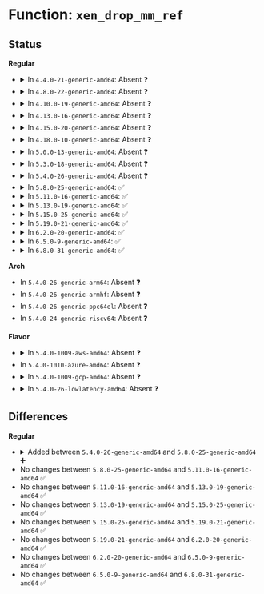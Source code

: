 # Function: <code>xen_drop_mm_ref</code>

## Status
<b>Regular</b>
<ul>
<li>
<details>
<summary>In <code>4.4.0-21-generic-amd64</code>: Absent ❓</summary>

```json
{
  "name": "xen_drop_mm_ref",
  "collision_type": "Unique Static",
  "inline_type": "Full",
  "funcs": [
    {
      "addr": 18446744071578978089,
      "name": "xen_drop_mm_ref",
      "external": false,
      "loc": "arch/x86/xen/mmu.c:1020",
      "file": "arch/x86/xen/mmu.c",
      "inline": "not declared, inlined",
      "caller_inline": [
        "arch/x86/xen/mmu.c:xen_exit_mmap"
      ],
      "caller_func": []
    }
  ],
  "symbols": []
}
```
</details>
</li>
<li>
<details>
<summary>In <code>4.8.0-22-generic-amd64</code>: Absent ❓</summary>

```json
{
  "name": "xen_drop_mm_ref",
  "collision_type": "Unique Static",
  "inline_type": "Full",
  "funcs": [
    {
      "addr": 18446744071578978071,
      "name": "xen_drop_mm_ref",
      "external": false,
      "loc": "arch/x86/xen/mmu.c:1021",
      "file": "arch/x86/xen/mmu.c",
      "inline": "not declared, inlined",
      "caller_inline": [
        "arch/x86/xen/mmu.c:xen_exit_mmap"
      ],
      "caller_func": []
    }
  ],
  "symbols": []
}
```
</details>
</li>
<li>
<details>
<summary>In <code>4.10.0-19-generic-amd64</code>: Absent ❓</summary>

```json
{
  "name": "xen_drop_mm_ref",
  "collision_type": "Unique Static",
  "inline_type": "Full",
  "funcs": [
    {
      "addr": 18446744071578979769,
      "name": "xen_drop_mm_ref",
      "external": false,
      "loc": "arch/x86/xen/mmu.c:1021",
      "file": "arch/x86/xen/mmu.c",
      "inline": "not declared, inlined",
      "caller_inline": [
        "arch/x86/xen/mmu.c:xen_exit_mmap"
      ],
      "caller_func": []
    }
  ],
  "symbols": []
}
```
</details>
</li>
<li>
<details>
<summary>In <code>4.13.0-16-generic-amd64</code>: Absent ❓</summary>

```json
{
  "name": "xen_drop_mm_ref",
  "collision_type": "Unique Static",
  "inline_type": "Full",
  "funcs": [
    {
      "addr": 18446744071578984153,
      "name": "xen_drop_mm_ref",
      "external": false,
      "loc": "arch/x86/xen/mmu_pv.c:998",
      "file": "arch/x86/xen/mmu_pv.c",
      "inline": "not declared, inlined",
      "caller_inline": [
        "arch/x86/xen/mmu_pv.c:xen_exit_mmap"
      ],
      "caller_func": []
    }
  ],
  "symbols": []
}
```
</details>
</li>
<li>
<details>
<summary>In <code>4.15.0-20-generic-amd64</code>: Absent ❓</summary>

```json
{
  "name": "xen_drop_mm_ref",
  "collision_type": "Unique Static",
  "inline_type": "Full",
  "funcs": [
    {
      "addr": 18446744071578986969,
      "name": "xen_drop_mm_ref",
      "external": false,
      "loc": "arch/x86/xen/mmu_pv.c:972",
      "file": "arch/x86/xen/mmu_pv.c",
      "inline": "not declared, inlined",
      "caller_inline": [
        "arch/x86/xen/mmu_pv.c:xen_exit_mmap"
      ],
      "caller_func": []
    }
  ],
  "symbols": []
}
```
</details>
</li>
<li>
<details>
<summary>In <code>4.18.0-10-generic-amd64</code>: Absent ❓</summary>

```json
{
  "name": "xen_drop_mm_ref",
  "collision_type": "Unique Static",
  "inline_type": "Full",
  "funcs": [
    {
      "addr": 18446744071578989305,
      "name": "xen_drop_mm_ref",
      "external": false,
      "loc": "arch/x86/xen/mmu_pv.c:1001",
      "file": "arch/x86/xen/mmu_pv.c",
      "inline": "not declared, inlined",
      "caller_inline": [
        "arch/x86/xen/mmu_pv.c:xen_exit_mmap"
      ],
      "caller_func": []
    }
  ],
  "symbols": []
}
```
</details>
</li>
<li>
<details>
<summary>In <code>5.0.0-13-generic-amd64</code>: Absent ❓</summary>

```json
{
  "name": "xen_drop_mm_ref",
  "collision_type": "Unique Static",
  "inline_type": "Full",
  "funcs": [
    {
      "addr": 18446744071578987936,
      "name": "xen_drop_mm_ref",
      "external": false,
      "loc": "arch/x86/xen/mmu_pv.c:1011",
      "file": "arch/x86/xen/mmu_pv.c",
      "inline": "not declared, inlined",
      "caller_inline": [
        "arch/x86/xen/mmu_pv.c:xen_exit_mmap"
      ],
      "caller_func": []
    }
  ],
  "symbols": []
}
```
</details>
</li>
<li>
<details>
<summary>In <code>5.3.0-18-generic-amd64</code>: Absent ❓</summary>

```json
{
  "name": "xen_drop_mm_ref",
  "collision_type": "Unique Static",
  "inline_type": "Full",
  "funcs": [
    {
      "addr": 18446744071578997865,
      "name": "xen_drop_mm_ref",
      "external": false,
      "loc": "arch/x86/xen/mmu_pv.c:1011",
      "file": "arch/x86/xen/mmu_pv.c",
      "inline": "not declared, inlined",
      "caller_inline": [
        "arch/x86/xen/mmu_pv.c:xen_exit_mmap"
      ],
      "caller_func": []
    }
  ],
  "symbols": []
}
```
</details>
</li>
<li>
<details>
<summary>In <code>5.4.0-26-generic-amd64</code>: Absent ❓</summary>

```json
{
  "name": "xen_drop_mm_ref",
  "collision_type": "Unique Static",
  "inline_type": "Full",
  "funcs": [
    {
      "addr": 18446744071578999369,
      "name": "xen_drop_mm_ref",
      "external": false,
      "loc": "arch/x86/xen/mmu_pv.c:1011",
      "file": "arch/x86/xen/mmu_pv.c",
      "inline": "not declared, inlined",
      "caller_inline": [
        "arch/x86/xen/mmu_pv.c:xen_exit_mmap"
      ],
      "caller_func": []
    }
  ],
  "symbols": []
}
```
</details>
</li>
<li>
<details>
<summary>In <code>5.8.0-25-generic-amd64</code>: ✅</summary>

```c
void xen_drop_mm_ref(struct mm_struct * mm)
```

```json
{
  "name": "xen_drop_mm_ref",
  "collision_type": "Unique Static",
  "inline_type": "No",
  "funcs": [
    {
      "addr": 18446744071579000320,
      "name": "xen_drop_mm_ref",
      "external": false,
      "loc": "arch/x86/xen/mmu_pv.c:1011",
      "file": "arch/x86/xen/mmu_pv.c",
      "inline": "seen, unknown",
      "caller_inline": [],
      "caller_func": [
        "arch/x86/xen/mmu_pv.c:xen_exit_mmap"
      ]
    }
  ],
  "symbols": [
    {
      "addr": 18446744071579000320,
      "name": "xen_drop_mm_ref",
      "section": ".text",
      "bind": "STB_LOCAL",
      "size": 373
    }
  ]
}
```
</details>
</li>
<li>
<details>
<summary>In <code>5.11.0-16-generic-amd64</code>: ✅</summary>

```c
void xen_drop_mm_ref(struct mm_struct * mm)
```

```json
{
  "name": "xen_drop_mm_ref",
  "collision_type": "Unique Static",
  "inline_type": "No",
  "funcs": [
    {
      "addr": 18446744071579002432,
      "name": "xen_drop_mm_ref",
      "external": false,
      "loc": "arch/x86/xen/mmu_pv.c:916",
      "file": "arch/x86/xen/mmu_pv.c",
      "inline": "seen, unknown",
      "caller_inline": [],
      "caller_func": [
        "arch/x86/xen/mmu_pv.c:xen_exit_mmap"
      ]
    }
  ],
  "symbols": [
    {
      "addr": 18446744071579002432,
      "name": "xen_drop_mm_ref",
      "section": ".text",
      "bind": "STB_LOCAL",
      "size": 373
    }
  ]
}
```
</details>
</li>
<li>
<details>
<summary>In <code>5.13.0-19-generic-amd64</code>: ✅</summary>

```c
void xen_drop_mm_ref(struct mm_struct * mm)
```

```json
{
  "name": "xen_drop_mm_ref",
  "collision_type": "Unique Static",
  "inline_type": "No",
  "funcs": [
    {
      "addr": 18446744071579009728,
      "name": "xen_drop_mm_ref",
      "external": false,
      "loc": "arch/x86/xen/mmu_pv.c:916",
      "file": "arch/x86/xen/mmu_pv.c",
      "inline": "seen, unknown",
      "caller_inline": [],
      "caller_func": [
        "arch/x86/xen/mmu_pv.c:xen_exit_mmap"
      ]
    }
  ],
  "symbols": [
    {
      "addr": 18446744071579009728,
      "name": "xen_drop_mm_ref",
      "section": ".text",
      "bind": "STB_LOCAL",
      "size": 373
    }
  ]
}
```
</details>
</li>
<li>
<details>
<summary>In <code>5.15.0-25-generic-amd64</code>: ✅</summary>

```c
void xen_drop_mm_ref(struct mm_struct * mm)
```

```json
{
  "name": "xen_drop_mm_ref",
  "collision_type": "Unique Static",
  "inline_type": "No",
  "funcs": [
    {
      "addr": 18446744071579027744,
      "name": "xen_drop_mm_ref",
      "external": false,
      "loc": "arch/x86/xen/mmu_pv.c:916",
      "file": "arch/x86/xen/mmu_pv.c",
      "inline": "seen, unknown",
      "caller_inline": [],
      "caller_func": [
        "arch/x86/xen/mmu_pv.c:xen_exit_mmap"
      ]
    }
  ],
  "symbols": [
    {
      "addr": 18446744071579027744,
      "name": "xen_drop_mm_ref",
      "section": ".text",
      "bind": "STB_LOCAL",
      "size": 451
    }
  ]
}
```
</details>
</li>
<li>
<details>
<summary>In <code>5.19.0-21-generic-amd64</code>: ✅</summary>

```c
void xen_drop_mm_ref(struct mm_struct * mm)
```

```json
{
  "name": "xen_drop_mm_ref",
  "collision_type": "Unique Static",
  "inline_type": "No",
  "funcs": [
    {
      "addr": 18446744071579047616,
      "name": "xen_drop_mm_ref",
      "external": false,
      "loc": "arch/x86/xen/mmu_pv.c:922",
      "file": "arch/x86/xen/mmu_pv.c",
      "inline": "seen, unknown",
      "caller_inline": [],
      "caller_func": [
        "arch/x86/xen/mmu_pv.c:xen_exit_mmap"
      ]
    }
  ],
  "symbols": [
    {
      "addr": 18446744071579047616,
      "name": "xen_drop_mm_ref",
      "section": ".text",
      "bind": "STB_LOCAL",
      "size": 469
    }
  ]
}
```
</details>
</li>
<li>
<details>
<summary>In <code>6.2.0-20-generic-amd64</code>: ✅</summary>

```c
void xen_drop_mm_ref(struct mm_struct * mm)
```

```json
{
  "name": "xen_drop_mm_ref",
  "collision_type": "Unique Static",
  "inline_type": "No",
  "funcs": [
    {
      "addr": 18446744071579078384,
      "name": "xen_drop_mm_ref",
      "external": false,
      "loc": "arch/x86/xen/mmu_pv.c:922",
      "file": "arch/x86/xen/mmu_pv.c",
      "inline": "seen, unknown",
      "caller_inline": [],
      "caller_func": [
        "arch/x86/xen/mmu_pv.c:xen_exit_mmap"
      ]
    }
  ],
  "symbols": [
    {
      "addr": 18446744071579078384,
      "name": "xen_drop_mm_ref",
      "section": ".text",
      "bind": "STB_LOCAL",
      "size": 526
    }
  ]
}
```
</details>
</li>
<li>
<details>
<summary>In <code>6.5.0-9-generic-amd64</code>: ✅</summary>

```c
void xen_drop_mm_ref(struct mm_struct * mm)
```

```json
{
  "name": "xen_drop_mm_ref",
  "collision_type": "Unique Static",
  "inline_type": "No",
  "funcs": [
    {
      "addr": 18446744071579078176,
      "name": "xen_drop_mm_ref",
      "external": false,
      "loc": "arch/x86/xen/mmu_pv.c:931",
      "file": "arch/x86/xen/mmu_pv.c",
      "inline": "seen, unknown",
      "caller_inline": [],
      "caller_func": [
        "arch/x86/xen/mmu_pv.c:xen_exit_mmap"
      ]
    }
  ],
  "symbols": [
    {
      "addr": 18446744071579078176,
      "name": "xen_drop_mm_ref",
      "section": ".text",
      "bind": "STB_LOCAL",
      "size": 532
    }
  ]
}
```
</details>
</li>
<li>
<details>
<summary>In <code>6.8.0-31-generic-amd64</code>: ✅</summary>

```c
void xen_drop_mm_ref(struct mm_struct * mm)
```

```json
{
  "name": "xen_drop_mm_ref",
  "collision_type": "Unique Static",
  "inline_type": "No",
  "funcs": [
    {
      "addr": 18446744071579103952,
      "name": "xen_drop_mm_ref",
      "external": false,
      "loc": "arch/x86/xen/mmu_pv.c:931",
      "file": "arch/x86/xen/mmu_pv.c",
      "inline": "seen, unknown",
      "caller_inline": [],
      "caller_func": [
        "arch/x86/xen/mmu_pv.c:xen_exit_mmap"
      ]
    }
  ],
  "symbols": [
    {
      "addr": 18446744071579103952,
      "name": "xen_drop_mm_ref",
      "section": ".text",
      "bind": "STB_LOCAL",
      "size": 532
    }
  ]
}
```
</details>
</li>
</ul>
<b>Arch</b>
<ul>
<li>
In <code>5.4.0-26-generic-arm64</code>: Absent ❓
</li>
<li>
In <code>5.4.0-26-generic-armhf</code>: Absent ❓
</li>
<li>
In <code>5.4.0-26-generic-ppc64el</code>: Absent ❓
</li>
<li>
In <code>5.4.0-24-generic-riscv64</code>: Absent ❓
</li>
</ul>
<b>Flavor</b>
<ul>
<li>
<details>
<summary>In <code>5.4.0-1009-aws-amd64</code>: Absent ❓</summary>

```json
{
  "name": "xen_drop_mm_ref",
  "collision_type": "Unique Static",
  "inline_type": "Full",
  "funcs": [
    {
      "addr": 18446744071578999721,
      "name": "xen_drop_mm_ref",
      "external": false,
      "loc": "arch/x86/xen/mmu_pv.c:1011",
      "file": "arch/x86/xen/mmu_pv.c",
      "inline": "not declared, inlined",
      "caller_inline": [
        "arch/x86/xen/mmu_pv.c:xen_exit_mmap"
      ],
      "caller_func": []
    }
  ],
  "symbols": []
}
```
</details>
</li>
<li>
In <code>5.4.0-1010-azure-amd64</code>: Absent ❓
</li>
<li>
<details>
<summary>In <code>5.4.0-1009-gcp-amd64</code>: Absent ❓</summary>

```json
{
  "name": "xen_drop_mm_ref",
  "collision_type": "Unique Static",
  "inline_type": "Full",
  "funcs": [
    {
      "addr": 18446744071578999305,
      "name": "xen_drop_mm_ref",
      "external": false,
      "loc": "arch/x86/xen/mmu_pv.c:1011",
      "file": "arch/x86/xen/mmu_pv.c",
      "inline": "not declared, inlined",
      "caller_inline": [
        "arch/x86/xen/mmu_pv.c:xen_exit_mmap"
      ],
      "caller_func": []
    }
  ],
  "symbols": []
}
```
</details>
</li>
<li>
<details>
<summary>In <code>5.4.0-26-lowlatency-amd64</code>: Absent ❓</summary>

```json
{
  "name": "xen_drop_mm_ref",
  "collision_type": "Unique Static",
  "inline_type": "Full",
  "funcs": [
    {
      "addr": 18446744071579002096,
      "name": "xen_drop_mm_ref",
      "external": false,
      "loc": "arch/x86/xen/mmu_pv.c:1011",
      "file": "arch/x86/xen/mmu_pv.c",
      "inline": "not declared, inlined",
      "caller_inline": [
        "arch/x86/xen/mmu_pv.c:xen_exit_mmap"
      ],
      "caller_func": []
    }
  ],
  "symbols": []
}
```
</details>
</li>
</ul>

## Differences
<b>Regular</b>
<ul>
<li>
<details>
<summary>Added between <code>5.4.0-26-generic-amd64</code> and <code>5.8.0-25-generic-amd64</code> ➕</summary>

```c
void xen_drop_mm_ref(struct mm_struct * mm)
```
</details>
</li>
<li>
No changes between <code>5.8.0-25-generic-amd64</code> and <code>5.11.0-16-generic-amd64</code> ✅
</li>
<li>
No changes between <code>5.11.0-16-generic-amd64</code> and <code>5.13.0-19-generic-amd64</code> ✅
</li>
<li>
No changes between <code>5.13.0-19-generic-amd64</code> and <code>5.15.0-25-generic-amd64</code> ✅
</li>
<li>
No changes between <code>5.15.0-25-generic-amd64</code> and <code>5.19.0-21-generic-amd64</code> ✅
</li>
<li>
No changes between <code>5.19.0-21-generic-amd64</code> and <code>6.2.0-20-generic-amd64</code> ✅
</li>
<li>
No changes between <code>6.2.0-20-generic-amd64</code> and <code>6.5.0-9-generic-amd64</code> ✅
</li>
<li>
No changes between <code>6.5.0-9-generic-amd64</code> and <code>6.8.0-31-generic-amd64</code> ✅
</li>
</ul>
